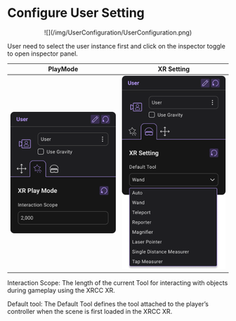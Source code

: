 # Configure User Setting
<center>![](/img/UserConfiguration/UserConfiguration.png)</center>

User need to select the user instance first and click on the inspector toggle to open inspector panel.

  | PlayMode | XR Setting                              |
  |:----:|---------------------------------------------|
  |![](/img/UserConfiguration/UserInteractionScope.png)|![](/img/UserConfiguration/UserXRSettingTool.png)|

   Interaction Scope: The length of the current Tool for interacting with objects 
during gameplay using the XRCC XR.

   Default tool: The Default Tool defines the tool attached to the player’s controller when the 
   scene is first loaded in the XRCC XR.